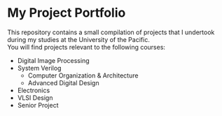 # My Project Portfolio

<p>
This repository contains a small compilation of projects that I undertook during my studies at the University of the Pacific.<br>
You will find projects relevant to the following courses:<br>

  - Digital Image Processing
  - System Verilog
    - Computer Organization & Architecture
    - Advanced Digital Design
  - Electronics
  - VLSI Design
  - Senior Project
</p>
